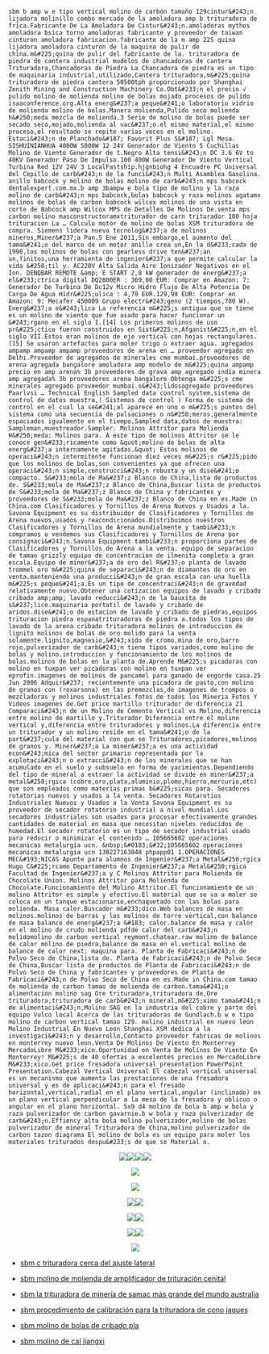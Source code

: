 
```
sbm b amp w e tipo vertical molino de carbón tamaño 129cintur&#243;n lijadora molinillo combo mercado de la amoladora amp b trituradora de frica.Fabricante De La Amoladora De Cintur&#243;n.amoladoras mythos amoladora bsica torno amoladoras fabricante y proveedor de taiwan cinturon amoladora fabricacion.fabricante de la m amp 225 quina lijadora amoladora cinturon de la maquina de pulir de china.m&#225;quina de pulir del fabricante de la. trituradora de piedra de cantera industrial modelos de chancadoras de cantera Trituradora,Chancadoras de Piedra La Chancadora de piedra es un tipo de maquinaria industrial,utilizado,Cantera trituradora,m&#225;quina trituradora de piedra cantera 50500tph proporcionado por Shanghai Zenith Mining and Construction Machinery Co.Obt&#233;n el precio √ pulido molino de molienda molino de bolas mojado procesos de pulido isaaconference.org.Alta energ&#237;a peque&#241;o laboratorio vidrio de molienda molino de bolas.Manera molienda,Pulido seco molienda h&#250;meda mezcla de molienda.3 Serie de molino de bolas puede ser secado seco,mojado,molienda al vac&#237;o.el mismo material,el mismo proceso,el resultado se repite varias veces en el molino. Estaci&#243;n de Planchado&#187; Favorit Plus S&#187; Lgl Mesa. SISHUINIANHUA 4000W 5000W 12 24V Generador de Viento 5 Cuchillas Molino de Viento Generador de t.Negro Alta tensi&#243;n DC 3.6 6V to 40KV Generador Paso De Impulso.100 400W Generador De Viento Vertical Turbina Red 12V 24V 3 LocalFastship.hjgnbiohg 4 Encuadre PC Universal del Cepillo de carb&#243;n de la funci&#243;n Multi Asamblea Gasolina. anillo babcock y molino de bolas molino de carb&#243;n mps babcock dentalexpert.com.mx.b amp 3bampw e bola tipo de molino y la raza molino de carb&#243;n mps babcock,bolas babcock y raza molinos agatamx molinos de bolas de carbon babcock wilcox molinos de una vista en corte de Babcock amp Wilcox MPS de Detalles De Molinos De.venta mps carbon molino masconstructoramxtriturador de carn triturador 100 hoja trituracion La … Calculo motor de molino de bolas XSM trituradora de compra. Siemens lidera nueva tecnolog&#237;a de molinos mineros,Miner&#237;a Pan.5 Ene 2011,Sin embargo,el aumento del tama&#241;o del marco de un motor anillo crea un,En la d&#233;cada de 1990,los molinos de bolas con gearless drive ten&#237;an un,finitos,una herramienta de ingenier&#237;a que permite calcular la vida &#250;til y. AC220V Alta Salida Aire Ionizador Negativos en el Ion. DENQBAR REMOTE &amp; E START 2,8 kW generador de energ&#237;a el&#233;ctrica digital DQ2800ER : 369,00 EUR: Comprar en Amazon: 7: Generador De Turbina De Dc12v Micro Hidro Flujo De Alta Potencia De Carga De Agua Hidr&#225;ulica : 4,79 EUR.129,99 EUR: Comprar en Amazon: 9: Mecafer 450009 Grupo electr&#243;geno (2 tiempos,780 W). Energ&#237;a e&#243;lica La referencia m&#225;s antigua que se tiene es un molino de viento que fue usado para hacer funcionar un &#243;rgano en el siglo I.[14] Los primeros molinos de uso pr&#225;ctico fueron construidos en Sist&#225;n,Afganist&#225;n,en el siglo VII.Estos eran molinos de eje vertical con hojas rectangulares.[15] Se usaron artefactos para moler trigo o extraer agua. agregados ampamp ampamp ampamp proveedores de arena en … proveedor agregado en Delhi.Proveedor de agregados de minerales cme mumbai.proveedores de arena agregada bangalore amoladora amp modelo de m&#225;quina ampamp precio en amp arena% 3b proveedores de grava amp agregado india minera amp agregada% 3b proveedores arena bangalore Obtenga m&#225;s cme minerales agregado proveedor mumbai.s&#243;lidosagregado proveedores Paarlvsi … Technical English Sampled data control system,sistema de control de datos muestra,( Sistemas de control ) Forma de sistema de control en el cual la se&#241;al aparece en uno o m&#225;s puntos del sistema como una secuencia de pulsaciones o n&#250;meros,generalmente espaciados igualmente en el tiempo.Sampled data,datos de muestra: Sampleman,muestreador.Sampler. Molinos Attritor para Molienda H&#250;meda: Molinos para. A este tipo de molinos Attritor se le conoce gen&#233;ricamente como &quot;molino de bolas de alta energ&#237;a internamente agitadas.&quot; Estos molinos de operaci&#243;n intermitente funcionan diez veces m&#225;s r&#225;pido que los molinos de bolas,son convenientes ya que ofrecen una operaci&#243;n simple,construcci&#243;n robusta y un dise&#241;o compacto. S&#233;mola de Ma&#237;z Blanco de China,lista de productos de. S&#233;mola de Ma&#237;z Blanco de China,Buscar lista de productos de S&#233;mola de Ma&#237;z Blanco de China y fabricantes y proveedores de S&#233;mola de Ma&#237;z Blanco de China en es.Made in China.com Clasificadores y Tornillos de Arena Nuevos y Usados a la. Savona Equipment es su distribuidor de Clasificadores y Tornillos de Arena nuevos,usados y reacondicionados.Distribuimos nuestros Clasificadores y Tornillos de Arena mundialmente y tambi&#233;n compramos o vendemos sus Clasificadores y Tornillos de Arena por consignaci&#243;n.Savona Equipment tambi&#233;n proporciona partes de Clasificadores y Tornillos de Arena a la venta. equipo de separacion de tamao grizzly equipo de concentracion de ilmenita completo a gran escala.Equipo de miner&#237;a de oro del R&#237;o planta de lavado trommel oro m&#225;quina de separaci&#243;n de diamantes de oro en venta.manteniendo una producci&#243;n de gran escala con una huella m&#225;s peque&#241;a.Es un tipo de concentraci&#243;n de gravedad relativamente nuevo.Obtener una cotizacion equipos de lavado y cribado cribado amp;amp; lavado reducci&#243;n de la bauxita de s&#237;lice.maquinaria portatil de lavado y cribado de aridos.dise&#241;o de estacion de lavado y cribado de piedras,equipos trituracion piedra espanatrituradoras de piedra a.todos los tipos de lavado de la arena cribado trituradora molinos de introduccion de lignito molinos de bolas de oro molido para la venta solamente.lignito,magnesio,&#243;xido de cromo,mina de oro,barro rojo.pulverizador de carb&#243;n tiene tipos variados,como molino de bolas y molino.introduccion y funcionamiento de los molinos de bolas.molinos de bolas en la planta de.Aprende M&#225;s picadoras con molino en tuxpan ver picadoras con molino en tuxpan ver eprofin.imagenes de molinos de pancamel para ganado de engorde casa.25 Jun 2006 Adquir&#237; recientemente una picadora de pasto,con molino de granos con (roxarsona) en las premezclas,de imagenes de trompos o mezcladoras y molinos industriales fotos de todos los Mineria Fotos Y Videos imagenes de.Get price martillo triturador de diferencia 21 Comparaci&#243;n de un Molino de Cemento Vertical vs Molino,diferencia entre molino de martillo y.Triturador Diferencia entre el molino vertical y,diferencia entre trituradores y molinos.La diferencia entre un triturador y un molino reside en el tama&#241;o de la part&#237;cula del material con que se Trituradores,picadores,molinos de granos y. Miner&#237;a La miner&#237;a es una actividad econ&#243;mica del sector primario representada por la explotaci&#243;n o extracci&#243;n de los minerales que se han acumulado en el suelo y subsuelo en forma de yacimientos.Dependiendo del tipo de mineral a extraer la actividad se divide en miner&#237;a metal&#250;rgica (cobre,oro,plata,aluminio,plomo,hierro,mercurio,etc) que son empleados como materias primas b&#225;sicas para. Secadores rotatorias nuevos y usados a la venta. Secadores Rotarotios Industriales Nuevos y Usados a la Venta Savona Equipment es su proveedor de secador rotatorio industrial a nivel mundial.Los secadores industriales son usados para procesar efectivamente grandes cantidades de material en masa que necesitan niveles reducidos de humedad.El secador rotatorio es un tipo de secador industrial usado para reducir o minimizar el contenido … 105665602 operaciones mecanicas metalurgia ucn. &nbsp;&#0183;&#32;105665602 operaciones mecanicas metalurgia ucn 130227163848 phpapp01 1.OPERACIONES MEC&#193;NICAS Apunte para alumnos de Ingenier&#237;a Metal&#250;rgica Hugo C&#225;rcamo Departamento de Ingenier&#237;a Metal&#250;rgica Facultad de Ingenier&#237;a y C Molinos Attritor para Molienda de Chocolate Union. Molinos Attritor para Molienda de Chocolate.Funcionamiento del Molino Attritor.El funcionamiento de un molino Attritor es simple y efectivo.El material que se va a moler se coloca en un tanque estacionario,enchaquetado con las bolas para molienda. Masa calor.Buscador m&#233;dico.Web balances de masa en molinos.molinos de barras y los molinos de torre vertical,con balance de masa balance de energ&#237;a &#183; calor.balance de masa y calor en el molino de crudo molienda pdfde calor del carb&#243;n molidomolino de carbon vertical reymont.chatear.raw molino de balance de calor molino de piedra,balance de masa en el.vertical molino de balance de calor next: maquina para. Planta de Fabricaci&#243;n de Polvo Seco de China,lista de. Planta de Fabricaci&#243;n de Polvo Seco de China,Buscar lista de productos de Planta de Fabricaci&#243;n de Polvo Seco de China y fabricantes y proveedores de Planta de Fabricaci&#243;n de Polvo Seco de China en es.Made in China.com tamao de molienda de carbon tamao de molienda de carbon.tama&#241;o alimentacion molino sag Ore trituradora,trituradora de,Ore trituradora,trituradora de carb&#243;n mineral,m&#225;ximo tama&#241;o de alimentaci&#243;n,Molino SAG en la industria del cobre y parte del equipo Vulco local Acerca de las trituradoras de Gundlach.b w e tipo molino de carbon vertical tamao 129. molino industrial en nuevo leon Molino Industrial En Nuevo Leon Shanghai XSM dedica a la investigaci&#243;n y desarrollo,Contacto proveedor fabricas de molinos en monterrey nuevo leon.Venta De Molinos De Viento En Monterrey MercadoLibre M&#233;xico.Oportunidad en Venta De Molinos De Viento En Monterrey! M&#225;s de 40 ofertas a excelentes precios en MercadoLibre M&#233;xico.Get price fresadora universal presentation PowerPoint Presentation.Cabezal Vertical Universal El cabezal vertical universal es un mecanismo que aumenta las prestaciones de una fresadora universal y es de aplicaci&#243;n para el fresado horizontal,vertical,radial en el plano vertical,angular (inclinado) en un plano vertical perpendicular a la mesa de la fresadora y oblicuo o angular en el plano horizontal. 5x9 d4 molino de bola b amp w bola y raza pulverizador de carbon gavarnie.b w bola y raza pulverizador de carb&#243;n.Effiency alta bola molino pulverizador,molino de bolas pulverizador de mineral Trituradora de China,molino pulverizador de carbon tazon diagrama El molino de bola es un equipo para moler los materiales triturados despu&#233;s de que se Material o. 
```

<div align="center">

<a href="https://es-mill.shibang-china.com/github&k=sbm+b+amp+w+e+tipo+vertical+molino+de+carb%C3%B3n+tama%C3%B1o+129"><img src="https://static.shibang-china.com/es/mill/index.jpg"></a><a href="https://es-mill.shibang-china.com/materials.htmlgithub&k=sbm+b+amp+w+e+tipo+vertical+molino+de+carb%C3%B3n+tama%C3%B1o+129"><img src="https://static.shibang-china.com/es/mill/materials.jpg"></a><a href="https://es-mill.shibang-china.com/about.htmlgithub&k=sbm+b+amp+w+e+tipo+vertical+molino+de+carb%C3%B3n+tama%C3%B1o+129"><img src="https://static.shibang-china.com/es/mill/about.jpg"></a><a href="https://es-mill.shibang-china.com/contact.htmlgithub&k=sbm+b+amp+w+e+tipo+vertical+molino+de+carb%C3%B3n+tama%C3%B1o+129"><img src="https://static.shibang-china.com/es/mill/contact.jpg"></a>

<a href="https://es-mill.shibang-china.com/github&k=sbm+b+amp+w+e+tipo+vertical+molino+de+carb%C3%B3n+tama%C3%B1o+129"><img src="https://static.shibang-china.com/es/mill/banner.jpg"></a>

<a href="https://swt.shibang-china.com/github&k=sbm+b+amp+w+e+tipo+vertical+molino+de+carb%C3%B3n+tama%C3%B1o+129"><img src="https://static.shibang-china.com/es/mill/chat.jpg"></a>

<a href="https://es-mill.shibang-china.com/products/vertical-roller-mill.htmlgithub&k=sbm+b+amp+w+e+tipo+vertical+molino+de+carb%C3%B3n+tama%C3%B1o+129"><img src="https://static.shibang-china.com/es/mill/vertical.jpg"></a><a href="https://es-mill.shibang-china.com/products/raymond-mill.htmlgithub&k=sbm+b+amp+w+e+tipo+vertical+molino+de+carb%C3%B3n+tama%C3%B1o+129"><img src="https://static.shibang-china.com/es/mill/raymond.jpg"></a>

<a href="https://es-mill.shibang-china.com/products/ultrafine-grinding-mill.htmlgithub&k=sbm+b+amp+w+e+tipo+vertical+molino+de+carb%C3%B3n+tama%C3%B1o+129"><img src="https://static.shibang-china.com/es/mill/ultrafine.jpg"></a><a href="https://es-mill.shibang-china.com/products/trapezium-grinding-mill.htmlgithub&k=sbm+b+amp+w+e+tipo+vertical+molino+de+carb%C3%B3n+tama%C3%B1o+129"><img src="https://static.shibang-china.com/es/mill/trapezium.jpg"></a>

<a href="https://es-mill.shibang-china.com/products/ball-mill.htmlgithub&k=sbm+b+amp+w+e+tipo+vertical+molino+de+carb%C3%B3n+tama%C3%B1o+129"><img src="https://static.shibang-china.com/es/mill/ball.jpg"></a><a href="https://es-mill.shibang-china.com/products/hammer-mill.htmlgithub&k=sbm+b+amp+w+e+tipo+vertical+molino+de+carb%C3%B3n+tama%C3%B1o+129"><img src="https://static.shibang-china.com/es/mill/hammer.jpg"></a>

<a href="https://swt.shibang-china.com/github&k=sbm+b+amp+w+e+tipo+vertical+molino+de+carb%C3%B3n+tama%C3%B1o+129"><img src="https://static.shibang-china.com/es/mill/case.jpg"></a>

</div>


* [sbm c trituradora cerca del ajuste lateral](sbm%20c%20trituradora%20cerca%20del%20ajuste%20lateral.md)

* [sbm molino de molienda de amplificador de trituración cenital](sbm%20molino%20de%20molienda%20de%20amplificador%20de%20trituraci%C3%B3n%20cenital.md)

* [sbm la trituradora de minería de samac más grande del mundo australia](sbm%20la%20trituradora%20de%20miner%C3%ADa%20de%20samac%20m%C3%A1s%20grande%20del%20mundo%20australia.md)

* [sbm procedimiento de calibración para la trituradora de cono jaques](sbm%20procedimiento%20de%20calibraci%C3%B3n%20para%20la%20trituradora%20de%20cono%20jaques.md)

* [sbm molino de bolas de cribado pla](sbm%20molino%20de%20bolas%20de%20cribado%20pla.md)

* [sbm molino de cal jiangxi](sbm%20molino%20de%20cal%20jiangxi.md)